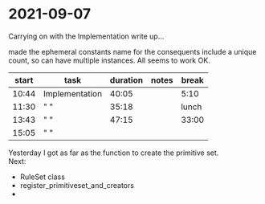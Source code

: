 # 2021-09-07

Carrying on with the Implementation write up...

made the ephemeral constants name for the consequents include a unique count, so can have multiple instances.  All seems to work OK.  


| start | task           | duration | notes | break |
| ----- | -------------- | -------- | ----- | ----- |
| 10:44 | Implementation | 40:05    |       | 5:10  |
| 11:30 | " "            | 35:18    |       | lunch |
| 13:43 | " "            | 47:15    |       | 33:00 |
| 15:05 | " "            |          |       |       |


Yesterday I got as far as the function to create the primitive set.  
Next:  
- RuleSet class
- register_primitiveset_and_creators
- 

